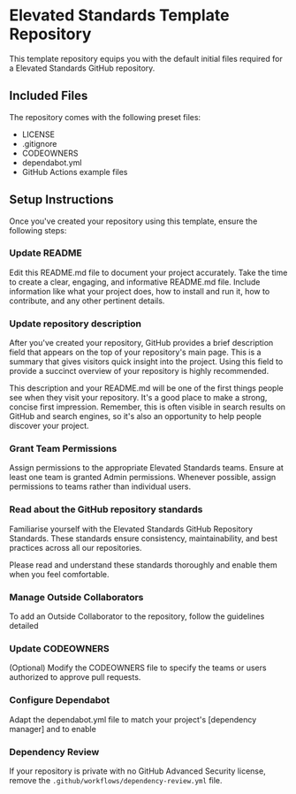 # Elevated Standards Template Repository


This template repository equips you with the default initial files required for a Elevated Standards GitHub repository.

## Included Files

The repository comes with the following preset files:

- LICENSE
- .gitignore
- CODEOWNERS
- dependabot.yml
- GitHub Actions example files

## Setup Instructions

Once you've created your repository using this template, ensure the following steps:

### Update README

Edit this README.md file to document your project accurately. Take the time to create a clear, engaging, and informative README.md file. Include information like what your project does, how to install and run it, how to contribute, and any other pertinent details.

### Update repository description

After you've created your repository, GitHub provides a brief description field that appears on the top of your repository's main page. This is a summary that gives visitors quick insight into the project. Using this field to provide a succinct overview of your repository is highly recommended.

This description and your README.md will be one of the first things people see when they visit your repository. It's a good place to make a strong, concise first impression. Remember, this is often visible in search results on GitHub and search engines, so it's also an opportunity to help people discover your project.

### Grant Team Permissions

Assign permissions to the appropriate Elevated Standards teams. Ensure at least one team is granted Admin permissions. Whenever possible, assign permissions to teams rather than individual users.

### Read about the GitHub repository standards

Familiarise yourself with the Elevated Standards GitHub Repository Standards. These standards ensure consistency, maintainability, and best practices across all our repositories.

<!--
You can find the standards [here]().
-->

Please read and understand these standards thoroughly and enable them when you feel comfortable.

<!--

### Modify the GitHub Standards Badge

Once you've ensured that all the [GitHub Repository Standards]() have been applied to your repository, it's time to update the Elevated Standards Compliance Badge located in the README file.

The badge demonstrates that your repository is compliant with MoJ's standards. Please follow these [instructions]() to modify the badge URL to reflect the status of your repository correctly.

**Please note** the badge will not function correctly if your repository is internal or private. In this case, you may remove the badge from your README.

-->

### Manage Outside Collaborators

To add an Outside Collaborator to the repository, follow the guidelines detailed <!-- [here](https://github.com/ministryofjustice/github-collaborators). -->

### Update CODEOWNERS

(Optional) Modify the CODEOWNERS file to specify the teams or users authorized to approve pull requests.

### Configure Dependabot

Adapt the dependabot.yml file to match your project's [dependency manager]<!--()--> and to enable <!--[automated pull requests for package updates]().-->

### Dependency Review

If your repository is private with no GitHub Advanced Security license, remove the `.github/workflows/dependency-review.yml` file.

